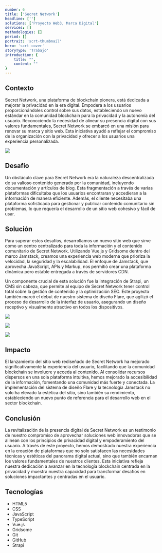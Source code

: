 ```yaml
---
number: 6
title: ['Secret Network']
headline: ['']
solutions: ['Proyecto Web3, Marca Digital']
services: []
methodologies: []
period: []
portrait: 'scrt-thumbnail'
hero: 'scrt-cover'
storyType: 'Trabajo'
introduction: {
    title: "",
    content: ""
}
---
```


## Contexto

Secret Network, una plataforma de blockchain pionera, está dedicada a mejorar la privacidad en la era digital. Empodera a los usuarios proporcionándoles control sobre sus datos, estableciendo un nuevo estándar en la comunidad blockchain para la privacidad y la autonomía del usuario. Reconociendo la necesidad de alinear su presencia digital con sus valores fundamentales, Secret Network se embarcó en una misión para renovar su marca y sitio web. Esta iniciativa ayudó a reflejar el compromiso de la organización con la privacidad y ofrecer a los usuarios una experiencia personalizada.

![](/work/secret-network-figure-1.jpg)

## Desafío

Un obstáculo clave para Secret Network era la naturaleza descentralizada de su valioso contenido generado por la comunidad, incluyendo documentación y artículos de blog. Esta fragmentación a través de varias plataformas dificultaba que los usuarios encontraran y accedieran a la información de manera eficiente. Además, el cliente necesitaba una plataforma sofisticada para gestionar y publicar contenido comunitario sin problemas, lo que requería el desarrollo de un sitio web cohesivo y fácil de usar.

## Solución

Para superar estos desafíos, desarrollamos un nuevo sitio web que sirve como un centro centralizado para toda la información y el contenido comunitario de Secret Network. Utilizando Vue.js y Gridsome dentro del marco Jamstack, creamos una experiencia web moderna que prioriza la velocidad, la seguridad y la escalabilidad. El enfoque de Jamstack, que aprovecha JavaScript, APIs y Markup, nos permitió crear una plataforma dinámica pero estable entregada a través de servidores CDN.

Un componente crucial de esta solución fue la integración de Strapi, un CMS sin cabeza, que permite al equipo de Secret Network tener control total sobre la gestión de contenido y la optimización SEO. Este proyecto también marcó el debut de nuestro sistema de diseño Flare, que agilizó el proceso de desarrollo de la interfaz de usuario, asegurando un diseño receptivo y visualmente atractivo en todos los dispositivos.

![](/work/secret-network-figure-2.jpg)

![](/work/secret-network-figure-3.jpg)

![](/work/secret-network-figure-4.jpg)

## Impacto

El lanzamiento del sitio web rediseñado de Secret Network ha mejorado significativamente la experiencia del usuario, facilitando que la comunidad blockchain se involucre y acceda al contenido. Al consolidar recursos dispersos en una sola plataforma intuitiva, hemos mejorado la accesibilidad de la información, fomentando una comunidad más fuerte y conectada. La implementación del sistema de diseño Flare y la tecnología Jamstack no solo ha elevado la estética del sitio, sino también su rendimiento, estableciendo un nuevo punto de referencia para el desarrollo web en el sector blockchain.

## Conclusión

La revitalización de la presencia digital de Secret Network es un testimonio de nuestro compromiso de aprovechar soluciones web innovadoras que se alinean con los principios de privacidad digital y empoderamiento del usuario. A través de este proyecto, hemos demostrado nuestra experiencia en la creación de plataformas que no solo satisfacen las necesidades técnicas y estéticas del panorama digital actual, sino que también encarnan los valores fundamentales de nuestros clientes. Esta iniciativa refleja nuestra dedicación a avanzar en la tecnología blockchain centrada en la privacidad y muestra nuestra capacidad para transformar desafíos en soluciones impactantes y centradas en el usuario.

## Tecnologías

* HTML5
* CSS
* JavaScript
* TypeScript
* Vue.js
* Gridsome
* Git
* GitHub
* Strapi